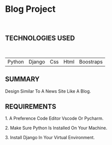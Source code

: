 <h1>Blog Project</h1> <br>

<h2>TECHNOLOGIES USED</H2> <br>
<table>
    <td>Python</td>
    <td>Django</td>
    <td>Css</td>
    <td>Html</td>
    <td>Boostraps</td>
</table>

<h2>SUMMARY</h2>
<p>Design Similar To A News Site Like A Blog.</p>

<h2>REQUIREMENTS</h2>
<p>1. A Preference Code Editor Vscode Or Pycharm.</p>
<p>2. Make Sure Python Is Installed On Your Machine.</p>
<p>3. Install Django In Your Virtual Environment.</p>
